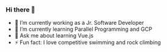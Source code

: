 ### Hi there 👋

- 🔭 I’m currently working as a Jr. Software Developer 
- 🌱 I’m currently learning Parallel Programming and GCP
- 💬 Ask me about learning Vue.js
- ⚡ Fun fact: I love competitive swimming and rock climbing
